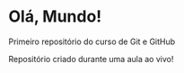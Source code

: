 # Olá, Mundo!
 Primeiro repositório do curso de Git e GitHub

Repositório criado durante uma aula ao vivo!